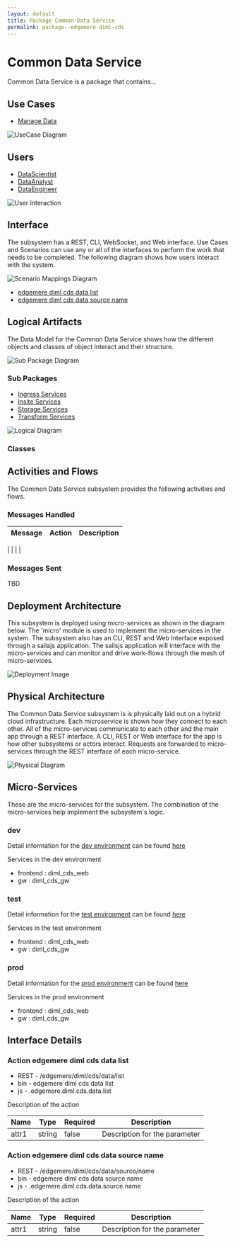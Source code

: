 ```yaml
---
layout: default
title: Package Common Data Service
permalink: package--edgemere-diml-cds
---
```

# Common Data Service

Common Data Service is a package that contains...



## Use Cases

* [Manage Data](usecase-ManageData)


![UseCase Diagram](./usecases.svg)

## Users
* [DataScientist](actor-datascientist)
* [DataAnalyst](actor-analyst)
* [DataEngineer](actor-dataengineer)


![User Interaction](./userinteraction.svg)

## Interface
The subsystem has a REST, CLI, WebSocket, and Web interface. Use Cases and Scenarios can use any or all
of the interfaces to perform the work that needs to be completed. The following  diagram shows how
users interact with the system.

![Scenario Mappings Diagram](./scenariomapping.svg)

* [ edgemere diml cds data list](#action--edgemere-diml-cds-data-list)
* [ edgemere diml cds data source name](#action--edgemere-diml-cds-data-source-name)


## Logical Artifacts
The Data Model for the  Common Data Service shows how the different objects and classes of object interact
and their structure.

![Sub Package Diagram](./subpackage.svg)

### Sub Packages

* [Ingress Services](package--edgemere-diml-cds-ingress)
* [Insite Services](package--edgemere-diml-cds-insite)
* [Storage Services](package--edgemere-diml-cds-storage)
* [Transform Services](package--edgemere-diml-cds-transform)


![Logical Diagram](./logical.svg)

### Classes



## Activities and Flows
The Common Data Service subsystem provides the following activities and flows.

### Messages Handled
| Message | Action | Description |
|---|---|---|

|    |    |    |

### Messages Sent

TBD

## Deployment Architecture

This subsystem is deployed using micro-services as shown in the diagram below. The 'micro' module is
used to implement the micro-services in the system.
The subsystem also has an CLI, REST and Web Interface exposed through a sailajs application. The sailsjs
application will interface with the micro-services and can monitor and drive work-flows through the mesh of
micro-services.

![Deployment Image](./deployment.svg)

## Physical Architecture

The Common Data Service subsystem is is physically laid out on a hybrid cloud infrastructure. Each microservice is shown
how they connect to each other. All of the micro-services communicate to each other and the main app through a
REST interface. A CLI, REST or Web interface for the app is how other subsystems or actors interact. Requests are
forwarded to micro-services through the REST interface of each micro-service.

![Physical Diagram](./physical.svg)

## Micro-Services
These are the micro-services for the subsystem. The combination of the micro-services help implement
the subsystem's logic.

### dev
Detail information for the [dev environment](environment--edgemere-diml-cds-dev)
can be found [here](environment--edgemere-diml-cds-dev)

Services in the dev environment

* frontend : diml_cds_web
* gw : diml_cds_gw

### test
Detail information for the [test environment](environment--edgemere-diml-cds-test)
can be found [here](environment--edgemere-diml-cds-test)

Services in the test environment

* frontend : diml_cds_web
* gw : diml_cds_gw

### prod
Detail information for the [prod environment](environment--edgemere-diml-cds-prod)
can be found [here](environment--edgemere-diml-cds-prod)

Services in the prod environment

* frontend : diml_cds_web
* gw : diml_cds_gw


## Interface Details


### Action  edgemere diml cds data list

* REST - /edgemere/diml/cds/data/list
* bin -  edgemere diml cds data list
* js - .edgemere.diml.cds.data.list

Description of the action

| Name | Type | Required | Description |
|---|---|---|---|
| attr1 | string |false | Description for the parameter |




### Action  edgemere diml cds data source name

* REST - /edgemere/diml/cds/data/source/name
* bin -  edgemere diml cds data source name
* js - .edgemere.diml.cds.data.source.name

Description of the action

| Name | Type | Required | Description |
|---|---|---|---|
| attr1 | string |false | Description for the parameter |




